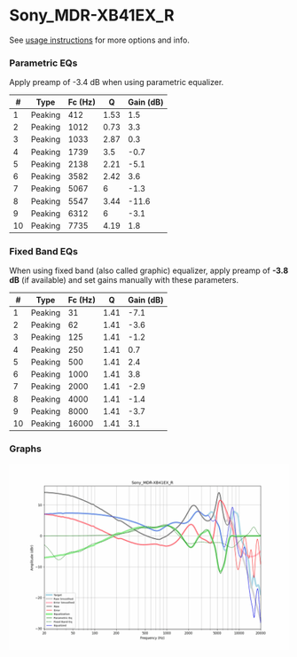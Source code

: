 # Sony_MDR-XB41EX_R
See [usage instructions](https://github.com/jaakkopasanen/AutoEq#usage) for more options and info.

### Parametric EQs
Apply preamp of -3.4 dB when using parametric equalizer.

|   # | Type    |   Fc (Hz) |    Q |   Gain (dB) |
|-----|---------|-----------|------|-------------|
|   1 | Peaking |       412 | 1.53 |         1.5 |
|   2 | Peaking |      1012 | 0.73 |         3.3 |
|   3 | Peaking |      1033 | 2.87 |         0.3 |
|   4 | Peaking |      1739 | 3.5  |        -0.7 |
|   5 | Peaking |      2138 | 2.21 |        -5.1 |
|   6 | Peaking |      3582 | 2.42 |         3.6 |
|   7 | Peaking |      5067 | 6    |        -1.3 |
|   8 | Peaking |      5547 | 3.44 |       -11.6 |
|   9 | Peaking |      6312 | 6    |        -3.1 |
|  10 | Peaking |      7735 | 4.19 |         1.8 |

### Fixed Band EQs
When using fixed band (also called graphic) equalizer, apply preamp of **-3.8 dB** (if available) and set gains manually with these parameters.

|   # | Type    |   Fc (Hz) |    Q |   Gain (dB) |
|-----|---------|-----------|------|-------------|
|   1 | Peaking |        31 | 1.41 |        -7.1 |
|   2 | Peaking |        62 | 1.41 |        -3.6 |
|   3 | Peaking |       125 | 1.41 |        -1.2 |
|   4 | Peaking |       250 | 1.41 |         0.7 |
|   5 | Peaking |       500 | 1.41 |         2.4 |
|   6 | Peaking |      1000 | 1.41 |         3.8 |
|   7 | Peaking |      2000 | 1.41 |        -2.9 |
|   8 | Peaking |      4000 | 1.41 |        -1.4 |
|   9 | Peaking |      8000 | 1.41 |        -3.7 |
|  10 | Peaking |     16000 | 1.41 |         3.1 |

### Graphs
![](./Sony_MDR-XB41EX_R.png)
